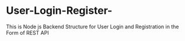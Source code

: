 # User-Login-Register-
This is Node js Backend Structure for User Login and Registration in the Form of REST API
